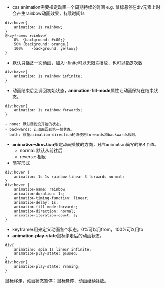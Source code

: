 - css animation需要指定动画一个周期持续的时间
e.g. 鼠标悬停在div元素上时会产生rainbow动画效果，持续时间1s
```
div:hover{
    animation: 1s rainbow;
}
@keyframes rainbow{
    0%  {background: #c00;}
    50% {background: orange;}
    100%    {background: yellow;}
}
```
- 默认只播放一次动画，加入infinite可以无限次播放，也可以指定次数
```
div:hover{
    animation: 1s rainbow infinite;
}
```
- 动画结束后会调回初始状态，**animation-fill-mode**属性让动画保持在结束状态。
```
div:hover{
    animation: 1s rainbow forwards;
}
```
    - none: 默认回到没开始的状态。
    - backwards: 让动画回到第一帧状态。
    - both: 根据animation-direction轮流使用forwards和backwards规则。
- **animation-direction**指定动画播放的方向，对应animation简写的第4个值。
    - normal: 默认从前往后
    - reverse: 相反
- 简写形式
```
div:hover {
    animation: 1s 1s rainbow linear 3 forwards normal;
}
div:hover {
    animation-name: rainbow;
    animation-duration: 1s;
    animation-timing-function: linear;
    animation-delay: 1s;
    animation-fill-mode:forwards;
    animation-direction: normal;
    animation-iteration-count: 3;
}

```
- keyframes用来定义动画各个状态。0%可以用from，100%可以用to
- **animation-play-state**鼠标移走后的动画状态。
```
div{
    animatino: spin 1s linear infinite;
    animation-play-state: paused;
}
div:hover{
    animation-play-state: running;
}
```
鼠标移走，动画状态暂停；鼠标悬停，动画继续播放。